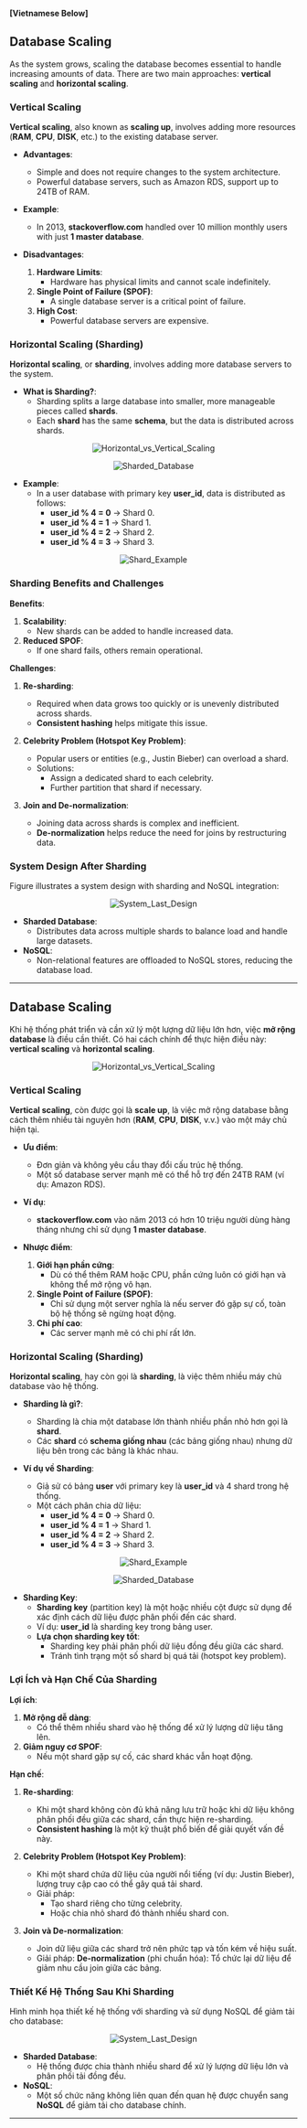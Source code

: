 **[Vietnamese Below]**

## Database Scaling

As the system grows, scaling the database becomes essential to handle increasing amounts of data. There are two main approaches: **vertical scaling** and **horizontal scaling**.

### **Vertical Scaling**

**Vertical scaling**, also known as **scaling up**, involves adding more resources (**RAM**, **CPU**, **DISK**, etc.) to the existing database server.

- **Advantages**:
  - Simple and does not require changes to the system architecture.
  - Powerful database servers, such as Amazon RDS, support up to 24TB of RAM.

- **Example**:
  - In 2013, **stackoverflow.com** handled over 10 million monthly users with just **1 master database**.

- **Disadvantages**:
  1. **Hardware Limits**:
     - Hardware has physical limits and cannot scale indefinitely.
  2. **Single Point of Failure (SPOF)**:
     - A single database server is a critical point of failure.
  3. **High Cost**:
     - Powerful database servers are expensive.

### **Horizontal Scaling (Sharding)**

**Horizontal scaling**, or **sharding**, involves adding more database servers to the system.

- **What is Sharding?**:
  - Sharding splits a large database into smaller, more manageable pieces called **shards**.
  - Each **shard** has the same **schema**, but the data is distributed across shards.

<p align="center" style="width: 50%; margin-left: 25%">
  <img src="../images/Chapter1/Horizontal_vs_Vertical_Scaling.png" alt="Horizontal_vs_Vertical_Scaling">
</p>

<p align="center" style="width: 50%; margin-left: 25%">
  <img src="../images/Chapter1/Sharded_Database.png" alt="Sharded_Database">
</p>

- **Example**:
  - In a user database with primary key **user_id**, data is distributed as follows:
    - **user_id % 4 = 0** → Shard 0.
    - **user_id % 4 = 1** → Shard 1.
    - **user_id % 4 = 2** → Shard 2.
    - **user_id % 4 = 3** → Shard 3.

<p align="center" style="width: 50%; margin-left: 25%">
  <img src="../images/Chapter1/Shard_Example.png" alt="Shard_Example">
</p>

### **Sharding Benefits and Challenges**

**Benefits**:

1. **Scalability**:
   - New shards can be added to handle increased data.
2. **Reduced SPOF**:
   - If one shard fails, others remain operational.

**Challenges**:

1. **Re-sharding**:
   - Required when data grows too quickly or is unevenly distributed across shards.
   - **Consistent hashing** helps mitigate this issue.

2. **Celebrity Problem (Hotspot Key Problem)**:
   - Popular users or entities (e.g., Justin Bieber) can overload a shard.
   - Solutions:
     - Assign a dedicated shard to each celebrity.
     - Further partition that shard if necessary.

3. **Join and De-normalization**:
   - Joining data across shards is complex and inefficient.
   - **De-normalization** helps reduce the need for joins by restructuring data.

### **System Design After Sharding**

Figure illustrates a system design with sharding and NoSQL integration:

<p align="center" style="width: 50%; margin-left: 25%">
  <img src="../images/Chapter1/System_Last_Design.png" alt="System_Last_Design">
</p>

- **Sharded Database**:
  - Distributes data across multiple shards to balance load and handle large datasets.
- **NoSQL**:
  - Non-relational features are offloaded to NoSQL stores, reducing the database load.

-------------

## Database Scaling

Khi hệ thống phát triển và cần xử lý một lượng dữ liệu lớn hơn, việc **mở rộng database** là điều cần thiết. Có hai cách chính để thực hiện điều này: **vertical scaling** và **horizontal scaling**.

<p align="center" style="width: 50%; margin-left: 25%">
  <img src="../images/Chapter1/Horizontal_vs_Vertical_Scaling.png" alt="Horizontal_vs_Vertical_Scaling">
</p>

### **Vertical Scaling**

**Vertical scaling**, còn được gọi là **scale up**, là việc mở rộng database bằng cách thêm nhiều tài nguyên hơn (**RAM**, **CPU**, **DISK**, v.v.) vào một máy chủ hiện tại.

- **Ưu điểm**:
  - Đơn giản và không yêu cầu thay đổi cấu trúc hệ thống.
  - Một số database server mạnh mẽ có thể hỗ trợ đến 24TB RAM (ví dụ: Amazon RDS).

- **Ví dụ**:
  - **stackoverflow.com** vào năm 2013 có hơn 10 triệu người dùng hàng tháng nhưng chỉ sử dụng **1 master database**.

- **Nhược điểm**:
  1. **Giới hạn phần cứng**:
     - Dù có thể thêm RAM hoặc CPU, phần cứng luôn có giới hạn và không thể mở rộng vô hạn.
  2. **Single Point of Failure (SPOF)**:
     - Chỉ sử dụng một server nghĩa là nếu server đó gặp sự cố, toàn bộ hệ thống sẽ ngừng hoạt động.
  3. **Chi phí cao**:
     - Các server mạnh mẽ có chi phí rất lớn.

### **Horizontal Scaling (Sharding)**

**Horizontal scaling**, hay còn gọi là **sharding**, là việc thêm nhiều máy chủ database vào hệ thống. 

- **Sharding là gì?**:
  - Sharding là chia một database lớn thành nhiều phần nhỏ hơn gọi là **shard**.
  - Các **shard** có **schema giống nhau** (các bảng giống nhau) nhưng dữ liệu bên trong các bảng là khác nhau.

- **Ví dụ về Sharding**:
  - Giả sử có bảng **user** với primary key là **user_id** và 4 shard trong hệ thống.
  - Một cách phân chia dữ liệu:
    - **user_id % 4 = 0** → Shard 0.
    - **user_id % 4 = 1** → Shard 1.
    - **user_id % 4 = 2** → Shard 2.
    - **user_id % 4 = 3** → Shard 3.

<p align="center" style="width: 50%; margin-left: 25%">
  <img src="../images/Chapter1/Shard_Example.png" alt="Shard_Example">
</p>

<p align="center" style="width: 50%; margin-left: 25%">
  <img src="../images/Chapter1/Sharded_Database.png" alt="Sharded_Database">
</p>

- **Sharding Key**:
  - **Sharding key** (partition key) là một hoặc nhiều cột được sử dụng để xác định cách dữ liệu được phân phối đến các shard.
  - Ví dụ: **user_id** là sharding key trong bảng user.
  - **Lựa chọn sharding key tốt**:
    - Sharding key phải phân phối dữ liệu đồng đều giữa các shard.
    - Tránh tình trạng một số shard bị quá tải (hotspot key problem).

### **Lợi Ích và Hạn Chế Của Sharding**

**Lợi ích**:

1. **Mở rộng dễ dàng**:
   - Có thể thêm nhiều shard vào hệ thống để xử lý lượng dữ liệu tăng lên.
2. **Giảm nguy cơ SPOF**:
   - Nếu một shard gặp sự cố, các shard khác vẫn hoạt động.

**Hạn chế**:

1. **Re-sharding**:
   - Khi một shard không còn đủ khả năng lưu trữ hoặc khi dữ liệu không phân phối đều giữa các shard, cần thực hiện re-sharding.
   - **Consistent hashing** là một kỹ thuật phổ biến để giải quyết vấn đề này.

2. **Celebrity Problem (Hotspot Key Problem)**:
   - Khi một shard chứa dữ liệu của người nổi tiếng (ví dụ: Justin Bieber), lượng truy cập cao có thể gây quá tải shard.
   - Giải pháp:
     - Tạo shard riêng cho từng celebrity.
     - Hoặc chia nhỏ shard đó thành nhiều shard con.

3. **Join và De-normalization**:
   - Join dữ liệu giữa các shard trở nên phức tạp và tốn kém về hiệu suất.
   - Giải pháp: **De-normalization** (phi chuẩn hóa): Tổ chức lại dữ liệu để giảm nhu cầu join giữa các bảng.

### **Thiết Kế Hệ Thống Sau Khi Sharding**

Hình minh họa thiết kế hệ thống với sharding và sử dụng NoSQL để giảm tải cho database:

<p align="center" style="width: 50%; margin-left: 25%">
  <img src="../images/Chapter1/System_Last_Design.png" alt="System_Last_Design">
</p>

- **Sharded Database**:
  - Hệ thống được chia thành nhiều shard để xử lý lượng dữ liệu lớn và phân phối tải đồng đều.
- **NoSQL**:
  - Một số chức năng không liên quan đến quan hệ được chuyển sang **NoSQL** để giảm tải cho database chính.

---

